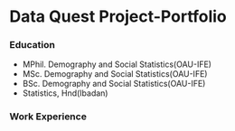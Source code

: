 # Data Quest Project-Portfolio
### Education
- MPhil. Demography and Social Statistics(OAU-IFE)
- MSc. Demography and Social Statistics(OAU-IFE)
- BSc. Demography and Social Statistics(OAU-IFE)
- Statistics, Hnd(Ibadan)

### Work Experience
